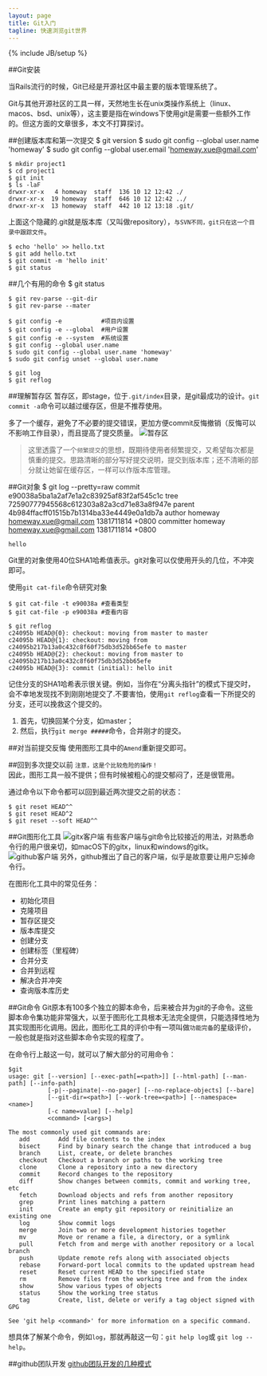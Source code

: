 ```yaml
---
layout: page
title: Git入门
tagline: 快速浏览git世界
---
```

{% include JB/setup %}

##Git安装

当Rails流行的时候，Git已经是开源社区中最主要的版本管理系统了。

Git与其他开源社区的工具一样，天然地生长在unix类操作系统上（linux、macos、bsd、unix等），这主要是指在windows下使用git是需要一些额外工作的。但这方面的文章很多，本文不打算探讨。


##创建版本库和第一次提交
    $ git version
    $ sudo git config --global user.name 'homeway'
    $ sudo git config --global user.email 'homeway.xue@gmail.com'

    $ mkdir project1
    $ cd project1
    $ git init
    $ ls -laF
    drwxr-xr-x   4 homeway  staff  136 10 12 12:42 ./
    drwxr-xr-x  19 homeway  staff  646 10 12 12:42 ../
    drwxr-xr-x  13 homeway  staff  442 10 12 13:18 .git/
上面这个隐藏的.git就是版本库（又叫做repository），`与SVN不同，git只在这一个目录中跟踪文件`。

    $ echo 'hello' >> hello.txt
    $ git add hello.txt
    $ git commit -m 'hello init'
    $ git status

##几个有用的命令
    $ git status

    $ git rev-parse --git-dir
    $ git rev-parse --mater

    $ git config -e           #项目内设置
    $ git config -e --global  #用户设置
    $ git config -e --system  #系统设置
    $ git config --global user.name
    $ sudo git config --global user.name 'homeway'
    $ sudo git config unset --global user.name
  
    $ git log
    $ git reflog

##理解暂存区
暂存区，即stage，位于`.git/index`目录，是git最成功的设计。`git commit -a`命令可以越过缓存区，但是不推荐使用。

多了一个缓存，避免了不必要的提交错误，更加方便commit反悔撤销（反悔可以不影响工作目录），而且提高了提交质量。
![暂存区](gitx2.png)

>这里透露了一个`频繁提交`的思想，既期待使用者频繁提交，又希望每次都是慎重的提交。思路清晰的部分写好提交说明，提交到版本库；还不清晰的部分就让她留在缓存区，一样可以作版本库管理。

##Git对象
    $ git log --pretty=raw
    commit e90038a5ba1a2af7e1a2c83925af83f2af545c1c
    tree 72590777945568c612303a82a3cd71e83a8f947e
    parent 4b984ffacff01515b7b1314ba33e4449e0a1db7a
    author homeway <homeway.xue@gmail.com> 1381711814 +0800
    committer homeway <homeway.xue@gmail.com> 1381711814 +0800
    
    hello

Git里的对象使用40位SHA1哈希值表示。git对象可以仅使用开头的几位，不冲突即可。

使用`git cat-file`命令研究对象

    $ git cat-file -t e90038a #查看类型
    $ git cat-file -p e90038a #查看内容

    $ git reflog
    c24095b HEAD@{0}: checkout: moving from master to master
    c24095b HEAD@{1}: checkout: moving from c24095b217b13a0c432c8f60f75db3d52bb65efe to master
    c24095b HEAD@{2}: checkout: moving from master to c24095b217b13a0c432c8f60f75db3d52bb65efe
    c24095b HEAD@{3}: commit (initial): hello init

记住分支的SHA1哈希表示很关键。例如，当你在“分离头指针”的模式下提交时，会不幸地发现找不到刚刚地提交了.不要害怕，使用`git reflog`查看一下所提交的分支，还可以挽救这个提交的。

1. 首先，切换回某个分支，如master；
2. 然后，执行`git merge #####`命令，合并刚才的提交。

##对当前提交反悔
使用图形工具中的`Amend`重新提交即可。

##回到多次提交以前
`注意，这是个比较危险的操作！`
<br>因此，图形工具一般不提供；但有时候被粗心的提交郁闷了，还是很管用。

通过命令以下命令都可以回到最近两次提交之前的状态： 

    $ git reset HEAD^^
    $ git reset HEAD^2
    $ git reset --soft HEAD^^

##Git图形化工具
![gitx客户端](gitx.png)
有些客户端与git命令比较接近的用法，对熟悉命令行的用户很亲切，如macOS下的gitx，linux和windows的gitk。
![github客户端](github-client.png)
另外，github推出了自己的客户端，似乎是故意要让用户忘掉命令行。

在图形化工具中的常见任务：

* 初始化项目
* 克隆项目
* 暂存区提交
* 版本库提交
* 创建分支
* 创建标签（里程碑）
* 合并分支
* 合并到远程
* 解决合并冲突
* 查询版本库历史

##Git命令
Git原本有100多个独立的脚本命令，后来被合并为git的子命令。这些脚本命令集功能非常强大，以至于图形化工具根本无法完全提供，只能选择性地为其实现图形化调用。因此，图形化工具的评价中有一项叫做`功能完备`的星级评价，一般也就是指对这些脚本命令实现的程度了。

在命令行上敲这一句，就可以了解大部分的可用命令：

    $git
    usage: git [--version] [--exec-path[=<path>]] [--html-path] [--man-path] [--info-path]
               [-p|--paginate|--no-pager] [--no-replace-objects] [--bare]
               [--git-dir=<path>] [--work-tree=<path>] [--namespace=<name>]
               [-c name=value] [--help]
               <command> [<args>]

    The most commonly used git commands are:
       add        Add file contents to the index
       bisect     Find by binary search the change that introduced a bug
       branch     List, create, or delete branches
       checkout   Checkout a branch or paths to the working tree
       clone      Clone a repository into a new directory
       commit     Record changes to the repository
       diff       Show changes between commits, commit and working tree, etc
       fetch      Download objects and refs from another repository
       grep       Print lines matching a pattern
       init       Create an empty git repository or reinitialize an existing one
       log        Show commit logs
       merge      Join two or more development histories together
       mv         Move or rename a file, a directory, or a symlink
       pull       Fetch from and merge with another repository or a local branch
       push       Update remote refs along with associated objects
       rebase     Forward-port local commits to the updated upstream head
       reset      Reset current HEAD to the specified state
       rm         Remove files from the working tree and from the index
       show       Show various types of objects
       status     Show the working tree status
       tag        Create, list, delete or verify a tag object signed with GPG

    See 'git help <command>' for more information on a specific command.

想具体了解某个命令，例如`log`，那就再敲这一句：`git help log`或 `git log --help`。

##github团队开发
[github团队开发的几种模式](http://xiaocong.github.io/blog/2013/03/20/team-collaboration-with-github/)
